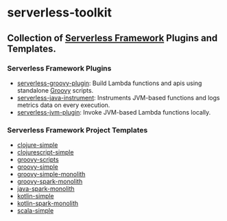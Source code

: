 # serverless-toolkit

## Collection of [Serverless Framework](https://serverless.com/) Plugins and Templates.

### Serverless Framework Plugins
- [serverless-groovy-plugin](plugins/serverless-groovy-plugin): Build Lambda functions and apis using standalone [Groovy](http://groovy-lang.org/) scripts. 
- [serverless-java-instrument](plugins/serverless-java-instrument): Instruments JVM-based functions and logs metrics data on every execution.
- [serverless-jvm-plugin](plugins/serverless-jvm-plugin): Invoke JVM-based Lambda functions locally.


### Serverless Framework Project Templates
- [clojure-simple](templates/clojure-simple)
- [clojurescript-simple](templates/clojurescript-simple)
- [groovy-scripts](templates/groovy-scripts)
- [groovy-simple](templates/groovy-simple)
- [groovy-simple-monolith](templates/groovy-simple-monolith)
- [groovy-spark-monolith](templates/groovy-spark-monolith)
- [java-spark-monolith](templates/java-spark-monolith)
- [kotlin-simple](templates/kotlin-simple)
- [kotlin-spark-monolith](templates/kotlin-spark-monolith)
- [scala-simple](templates/scala-simple)
